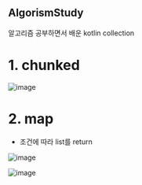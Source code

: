 ## AlgorismStudy
알고리즘 공부하면서 배운 kotlin collection 

# 1. chunked

![image](https://user-images.githubusercontent.com/54883589/165693896-647d3d70-5b1c-4231-841f-797444ea4ce8.png)

# 2. map
 - 조건에 따라 list를 return 

![image](https://user-images.githubusercontent.com/54883589/165711445-bb3900d1-1b40-4354-b424-d0fd9aeb3694.png)

![image](https://user-images.githubusercontent.com/54883589/165711954-df0e4092-1899-4adc-9a1d-b22dad337b6b.png)
